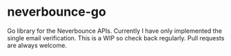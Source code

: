 # neverbounce-go
Go library for the Neverbounce APIs. Currently I have only implemented the single email verification. This is a WIP so check back regularly. Pull requests are always welcome.
